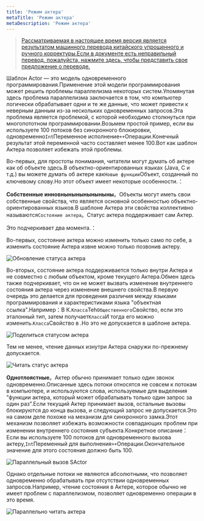 ```yaml
---
title: 'Режим актера'
metaTitle: 'Режим актера'
metaDescription: 'Режим актера'
---
```


> [Рассматриваемая в настоящее время версия является результатом машинного перевода китайского упрощенного и ручного корректуры.Если в документе есть неправильный перевод, пожалуйста, нажмите здесь, чтобы представить свое предложение о переводе.](https://crwd.in/newbeclaptrap)

Шаблон Actor — это модель одновременного программирования.Применение этой модели программирования может решить проблемы параллелизма некоторых систем.Упомянутая здесь проблема параллелизма заключается в том, что компьютер логически обрабатывает одни и те же данные, что может привести к неверным данным из-за нескольких одновременных запросов.Эта проблема является проблемой, с которой необходимо столкнуться при многопототном программировании.Возьмем простой пример, если вы используете 100 потоков без синхронного блокировки, одновременно`Int`Переменное исполнение`++`Операции.Конечный результат этой переменной часто составляет менее 100.Вот как шаблон Актера позволяет избежать этой проблемы.

Во-первых, для простоты понимания, читатели могут думать об актере как об объекте здесь.В объектно-ориентированных языках (Java, C и т.д.) вы можете думать об актере как`Новые функции`Объект, созданный по ключевому слову.Но этот объект имеет некоторые особенности.：

**Собственные инновныныныныныныны**。Объекты могут иметь свои собственные свойства, что является основной особенностью объектно-ориентированных языков.В шаблоне Актера эти свойства коллективно называются`Состояние актера`。Статус актера поддерживает сам Актер.

Это подчеркивает два момента.：

Во-первых, состояние актера можно изменить только само по себе, а изменить состояние Актера извне можно только позвонив актеру.

![Обновление статуса актера](/images/20190226-001.gif)

Во-вторых, состояние актера поддерживается только внутри Актера и не совместно с любым объектом, кроме текущего Актера.Обмен здесь также подчеркивает, что он не может вызвать изменение внутреннего состояния актера через изменение внешнего свойства.В первую очередь это делается для проведения различия между языками программирования и характеристиками языка "объектная ссылка".Например：В К.`Класса`Teh`Общественного`Свойство, если это эталонный тип, затем получает`Класса`И тогда его можно изменить.`Класса`Свойство в .Но это не допускается в шаблоне актера.

![Поделиться статусом актера](/images/20190226-003.gif)

Тем не менее, чтение данных изнутри Актера снаружи по-прежнему допускается.

![Читать статус актера](/images/20190226-002.gif)

**Однотлоястные**。Актер обычно принимает только один звонок одновременно.Описанные здесь потоки относятся не совсем к потокам в компьютере, и используются слова, используемые для выделения "функции актера, который может обрабатывать только один запрос за один раз".Если текущий Актер принимает вызов, остальные вызовы блокируются до конца вызова, и следующий запрос не допускается.Это на самом деле похоже на механизм для синхронного замка.Этот механизм позволяет избежать возможности совпадающих проблем при изменении внутреннего состояния субъекта.Конкретное описание：Если вы используете 100 потоков для одновременного вызова актеру,`Int`Переменный для выполнения`++`Операции.Окончательное значение для этого состояния должно быть 100.

![Параллельный вызов SActor](/images/20190226-004.gif)

Однако отдельные потоки не являются абсолютными, что позволяет одновременно обрабатывать при отсутствии одновременных запросов.Например, чтение состояния в Актере, которое обычно не имеет проблем с параллелизмом, позволяет одновременно операции в это время.

![Параллельно читать актера](/images/20190226-005.gif)
